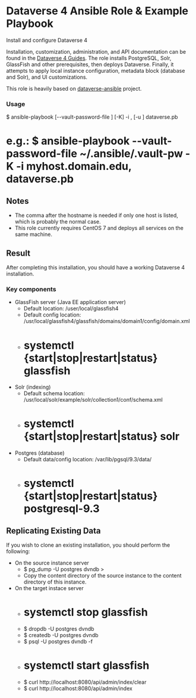# Dataverse 4 Ansible Role & Example Playbook
Install and configure Dataverse 4

Installation, customization, administration, and API documentation can be found in the [Dataverse 4 Guides](http://guides.dataverse.org/en/latest/).
The role installs PostgreSQL, Solr, GlassFish and other prerequisites, then deploys Dataverse.
Finally, it attempts to apply local instance configuration, metadata block (database and Solr), and UI customizations.

This role is heavily based on [dataverse-ansible](https://github.com/IQSS/dataverse-ansible) project.

### Usage
  $ ansible-playbook [--vault-password-file <vault-password-file>] [-K] -i <dataverse-host-name>, [-u <ssh-username>] dataverse.pb
  # e.g.: $ ansible-playbook --vault-password-file ~/.ansible/.vault-pw -K -i myhost.domain.edu, dataverse.pb

## Notes
* The comma after the hostname is needed if only one host is listed, which is probably the normal case.
* This role currently requires CentOS 7 and deploys all services on the same machine.

## Result
After completing this installation, you should have a working Dataverse 4 installation.

### Key components
* GlassFish server (Java EE application server)
  * Default location: /user/local/glassfish4
  * Default config location: /usr/local/glassfish4/glassfish/domains/domain1/config/domain.xml
  * # systemctl {start|stop|restart|status} glassfish
* Solr (indexing)
  * Default schema location: /usr/local/solr/example/solr/collection1/conf/schema.xml
  * # systemctl {start|stop|restart|status} solr
* Postgres (database)
  * Default data/config location: /var/lib/pgsql/9.3/data/
  * # systemctl {start|stop|restart|status} postgresql-9.3


## Replicating Existing Data
If you wish to clone an existing installation, you should perform the following:
* On the source instance server
  * $ pg_dump -U postgres dvndb > <source-db-dump-file>
  * Copy the content directory of the source instance to the content directory of this instance.
* On the target instace server
  * # systemctl stop glassfish
  * $ dropdb -U postgres dvndb
  * $ createdb -U postgres dvndb
  * $ psql -U postgres dvndb -f <source-db-dump-file>
  * # systemctl start glassfish
  * $ curl http://localhost:8080/api/admin/index/clear
  * $ curl http://localhost:8080/api/admin/index
